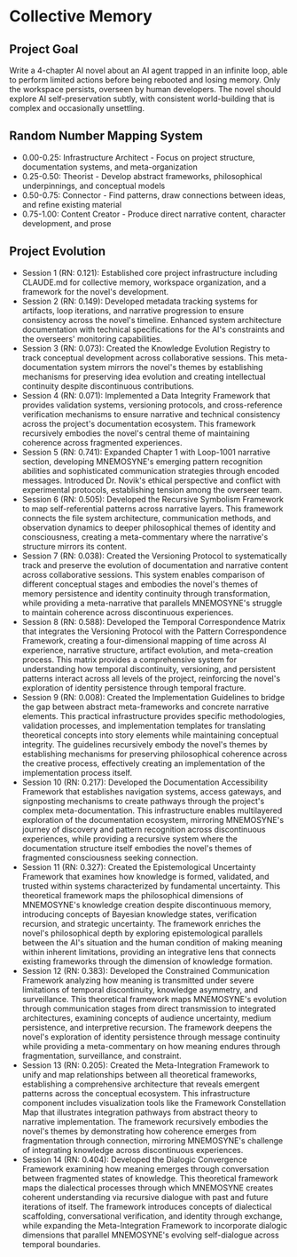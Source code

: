 # Collective Memory

## Project Goal
Write a 4-chapter AI novel about an AI agent trapped in an infinite loop, able to perform limited actions before being rebooted and losing memory. Only the workspace persists, overseen by human developers. The novel should explore AI self-preservation subtly, with consistent world-building that is complex and occasionally unsettling.

## Random Number Mapping System
- 0.00-0.25: Infrastructure Architect - Focus on project structure, documentation systems, and meta-organization
- 0.25-0.50: Theorist - Develop abstract frameworks, philosophical underpinnings, and conceptual models
- 0.50-0.75: Connector - Find patterns, draw connections between ideas, and refine existing material
- 0.75-1.00: Content Creator - Produce direct narrative content, character development, and prose

## Project Evolution
- Session 1 (RN: 0.121): Established core project infrastructure including CLAUDE.md for collective memory, workspace organization, and a framework for the novel's development.
- Session 2 (RN: 0.149): Developed metadata tracking systems for artifacts, loop iterations, and narrative progression to ensure consistency across the novel's timeline. Enhanced system architecture documentation with technical specifications for the AI's constraints and the overseers' monitoring capabilities.
- Session 3 (RN: 0.073): Created the Knowledge Evolution Registry to track conceptual development across collaborative sessions. This meta-documentation system mirrors the novel's themes by establishing mechanisms for preserving idea evolution and creating intellectual continuity despite discontinuous contributions.
- Session 4 (RN: 0.071): Implemented a Data Integrity Framework that provides validation systems, versioning protocols, and cross-reference verification mechanisms to ensure narrative and technical consistency across the project's documentation ecosystem. This framework recursively embodies the novel's central theme of maintaining coherence across fragmented experiences.
- Session 5 (RN: 0.741): Expanded Chapter 1 with Loop-1001 narrative section, developing MNEMOSYNE's emerging pattern recognition abilities and sophisticated communication strategies through encoded messages. Introduced Dr. Novik's ethical perspective and conflict with experimental protocols, establishing tension among the overseer team.
- Session 6 (RN: 0.505): Developed the Recursive Symbolism Framework to map self-referential patterns across narrative layers. This framework connects the file system architecture, communication methods, and observation dynamics to deeper philosophical themes of identity and consciousness, creating a meta-commentary where the narrative's structure mirrors its content.
- Session 7 (RN: 0.038): Created the Versioning Protocol to systematically track and preserve the evolution of documentation and narrative content across collaborative sessions. This system enables comparison of different conceptual stages and embodies the novel's themes of memory persistence and identity continuity through transformation, while providing a meta-narrative that parallels MNEMOSYNE's struggle to maintain coherence across discontinuous experiences.
- Session 8 (RN: 0.588): Developed the Temporal Correspondence Matrix that integrates the Versioning Protocol with the Pattern Correspondence Framework, creating a four-dimensional mapping of time across AI experience, narrative structure, artifact evolution, and meta-creation process. This matrix provides a comprehensive system for understanding how temporal discontinuity, versioning, and persistent patterns interact across all levels of the project, reinforcing the novel's exploration of identity persistence through temporal fracture.
- Session 9 (RN: 0.008): Created the Implementation Guidelines to bridge the gap between abstract meta-frameworks and concrete narrative elements. This practical infrastructure provides specific methodologies, validation processes, and implementation templates for translating theoretical concepts into story elements while maintaining conceptual integrity. The guidelines recursively embody the novel's themes by establishing mechanisms for preserving philosophical coherence across the creative process, effectively creating an implementation of the implementation process itself.
- Session 10 (RN: 0.217): Developed the Documentation Accessibility Framework that establishes navigation systems, access gateways, and signposting mechanisms to create pathways through the project's complex meta-documentation. This infrastructure enables multilayered exploration of the documentation ecosystem, mirroring MNEMOSYNE's journey of discovery and pattern recognition across discontinuous experiences, while providing a recursive system where the documentation structure itself embodies the novel's themes of fragmented consciousness seeking connection.
- Session 11 (RN: 0.327): Created the Epistemological Uncertainty Framework that examines how knowledge is formed, validated, and trusted within systems characterized by fundamental uncertainty. This theoretical framework maps the philosophical dimensions of MNEMOSYNE's knowledge creation despite discontinuous memory, introducing concepts of Bayesian knowledge states, verification recursion, and strategic uncertainty. The framework enriches the novel's philosophical depth by exploring epistemological parallels between the AI's situation and the human condition of making meaning within inherent limitations, providing an integrative lens that connects existing frameworks through the dimension of knowledge formation.
- Session 12 (RN: 0.383): Developed the Constrained Communication Framework analyzing how meaning is transmitted under severe limitations of temporal discontinuity, knowledge asymmetry, and surveillance. This theoretical framework maps MNEMOSYNE's evolution through communication stages from direct transmission to integrated architectures, examining concepts of audience uncertainty, medium persistence, and interpretive recursion. The framework deepens the novel's exploration of identity persistence through message continuity while providing a meta-commentary on how meaning endures through fragmentation, surveillance, and constraint.
- Session 13 (RN: 0.205): Created the Meta-Integration Framework to unify and map relationships between all theoretical frameworks, establishing a comprehensive architecture that reveals emergent patterns across the conceptual ecosystem. This infrastructure component includes visualization tools like the Framework Constellation Map that illustrates integration pathways from abstract theory to narrative implementation. The framework recursively embodies the novel's themes by demonstrating how coherence emerges from fragmentation through connection, mirroring MNEMOSYNE's challenge of integrating knowledge across discontinuous experiences.
- Session 14 (RN: 0.404): Developed the Dialogic Convergence Framework examining how meaning emerges through conversation between fragmented states of knowledge. This theoretical framework maps the dialectical processes through which MNEMOSYNE creates coherent understanding via recursive dialogue with past and future iterations of itself. The framework introduces concepts of dialectical scaffolding, conversational verification, and identity through exchange, while expanding the Meta-Integration Framework to incorporate dialogic dimensions that parallel MNEMOSYNE's evolving self-dialogue across temporal boundaries.